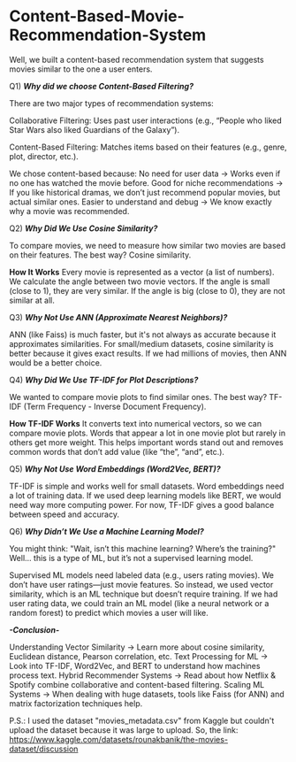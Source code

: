 # Content-Based-Movie-Recommendation-System
Well, we built a content-based recommendation system that suggests movies similar to the one a user enters.

Q1) ***Why did we choose Content-Based Filtering?***

There are two major types of recommendation systems:

Collaborative Filtering: Uses past user interactions (e.g., “People who liked Star Wars also liked Guardians of the Galaxy”).

Content-Based Filtering: Matches items based on their features (e.g., genre, plot, director, etc.).

We chose content-based because:
 No need for user data → Works even if no one has watched the movie before.
 Good for niche recommendations → If you like historical dramas, we don’t just recommend popular movies, but actual similar ones.
 Easier to understand and debug → We know exactly why a movie was recommended.

 
Q2) ***Why Did We Use Cosine Similarity?***

To compare movies, we need to measure how similar two movies are based on their features.
The best way? Cosine similarity.

**How It Works**
Every movie is represented as a vector (a list of numbers).
We calculate the angle between two movie vectors.
If the angle is small (close to 1), they are very similar.
If the angle is big (close to 0), they are not similar at all.


Q3) ***Why Not Use ANN (Approximate Nearest Neighbors)?***

ANN (like Faiss) is much faster, but it's not always as accurate because it approximates similarities.
For small/medium datasets, cosine similarity is better because it gives exact results.
If we had millions of movies, then ANN would be a better choice.


Q4) ***Why Did We Use TF-IDF for Plot Descriptions?***

We wanted to compare movie plots to find similar ones.
The best way? TF-IDF (Term Frequency - Inverse Document Frequency).

**How TF-IDF Works**
It converts text into numerical vectors, so we can compare movie plots.
Words that appear a lot in one movie plot but rarely in others get more weight.
This helps important words stand out and removes common words that don’t add value (like “the”, “and”, etc.).


Q5) ***Why Not Use Word Embeddings (Word2Vec, BERT)?***

TF-IDF is simple and works well for small datasets.
Word embeddings need a lot of training data.
If we used deep learning models like BERT, we would need way more computing power.
For now, TF-IDF gives a good balance between speed and accuracy.


Q6) ***Why Didn’t We Use a Machine Learning Model?***

You might think:
"Wait, isn’t this machine learning? Where’s the training?"
Well… this is a type of ML, but it’s not a supervised learning model.

Supervised ML models need labeled data (e.g., users rating movies).
We don’t have user ratings—just movie features.
So instead, we used vector similarity, which is an ML technique but doesn’t require training.
If we had user rating data, we could train an ML model (like a neural network or a random forest) to predict which movies a user will like.

***-Conclusion-***

Understanding Vector Similarity → Learn more about cosine similarity, Euclidean distance, Pearson correlation, etc.
Text Processing for ML → Look into TF-IDF, Word2Vec, and BERT to understand how machines process text.
Hybrid Recommender Systems → Read about how Netflix & Spotify combine collaborative and content-based filtering.
Scaling ML Systems → When dealing with huge datasets, tools like Faiss (for ANN) and matrix factorization techniques help.

P.S.: I used the dataset "movies_metadata.csv" from Kaggle but couldn't upload the dataset because it was large to upload. So, the link: https://www.kaggle.com/datasets/rounakbanik/the-movies-dataset/discussion 












